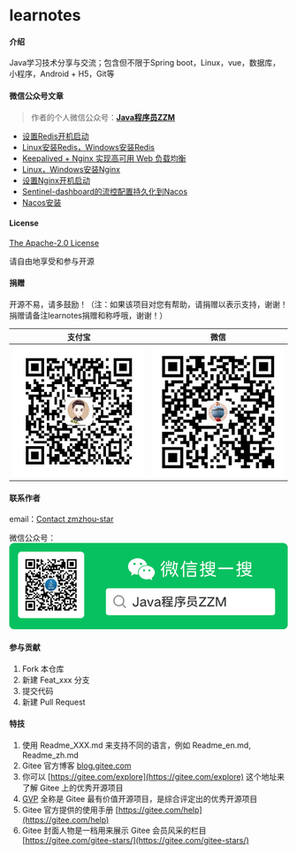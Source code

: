 # learnotes

#### 介绍
Java学习技术分享与交流；包含但不限于Spring boot，Linux，vue，数据库，小程序，Android + H5，Git等

#### 微信公众号文章
> 作者的个人微信公众号：**[Java程序员ZZM](https://gitee.com/zmzhou-star/learnotes/raw/master/docs/wechat-zmzhou-star.png)**

- [设置Redis开机启动](https://mp.weixin.qq.com/s/9DVvr-tfsnhe5EU60Ys2Uw)
- [Linux安装Redis，Windows安装Redis](https://mp.weixin.qq.com/s/wMD7JsW7nO9MNAfLoS3goQ)
- [Keepalived + Nginx 实现高可用 Web 负载均衡](https://mp.weixin.qq.com/s/mb2Dpd5iKTkvZd22YoXegQ)
- [Linux，Windows安装Nginx](https://mp.weixin.qq.com/s/x7JktQH3RIzGeRTQts7Xxg)
- [设置Nginx开机启动](https://mp.weixin.qq.com/s/EZWVZo5tTXpuUxIjEGXf_A)
- [Sentinel-dashboard的流控配置持久化到Nacos](https://mp.weixin.qq.com/s/J1pBh1gpqmKqKD0qYdkclg)
- [Nacos安装](https://mp.weixin.qq.com/s/duFTZTsnR1CHfn5OUFzFuw)

#### License
[The Apache-2.0 License](https://www.apache.org/licenses/LICENSE-2.0)

请自由地享受和参与开源

#### 捐赠
开源不易，请多鼓励！（注：如果该项目对您有帮助，请捐赠以表示支持，谢谢！捐赠请备注learnotes捐赠和称呼哦，谢谢！）

| 支付宝 | 微信 |
| :------------: | :------------: |
| ![Alipay](docs/alipay.png) | ![Wechat](docs/wechatpay.png) |

#### 联系作者
email：<a href="mailto:zmzhou-star@foxmail.com">Contact zmzhou-star</a>

微信公众号：![微信公众号](docs/wechat-zmzhou-star.png)

#### 参与贡献

1.  Fork 本仓库
2.  新建 Feat_xxx 分支
3.  提交代码
4.  新建 Pull Request


#### 特技

1.  使用 Readme\_XXX.md 来支持不同的语言，例如 Readme\_en.md, Readme\_zh.md
2.  Gitee 官方博客 [blog.gitee.com](https://blog.gitee.com)
3.  你可以 [https://gitee.com/explore](https://gitee.com/explore) 这个地址来了解 Gitee 上的优秀开源项目
4.  [GVP](https://gitee.com/gvp) 全称是 Gitee 最有价值开源项目，是综合评定出的优秀开源项目
5.  Gitee 官方提供的使用手册 [https://gitee.com/help](https://gitee.com/help)
6.  Gitee 封面人物是一档用来展示 Gitee 会员风采的栏目 [https://gitee.com/gitee-stars/](https://gitee.com/gitee-stars/)
